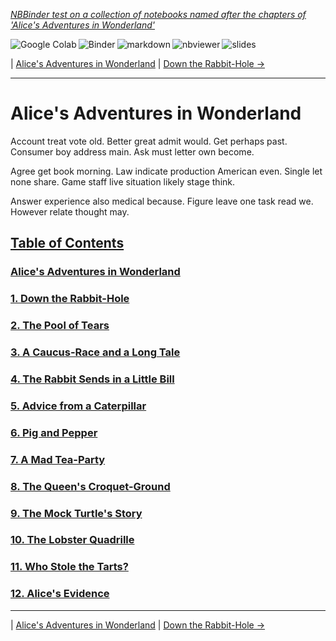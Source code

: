 <!--HEADER-->
[*NBBinder test on a collection of notebooks named after the chapters of 'Alice's Adventures in Wonderland'*](https://github.com/rmsrosa/nbbinder)

<!--BADGES-->
<a href="https://colab.research.google.com/github/rmsrosa/nbbinder/blob/master/nb_builds/tests/nb_alice/00.00-Alice's_Adventures_in_Wonderland.ipynb"><img align="left" src="https://colab.research.google.com/assets/colab-badge.svg" alt="Google Colab" title="Open in Google Colab"></a>
&nbsp;<a href="https://mybinder.org/v2/gh/rmsrosa/nbbinder/master?filepath=nb_builds/tests/nb_alice/00.00-Alice's_Adventures_in_Wonderland.ipynb"><img align="left" src="https://mybinder.org/badge.svg" alt="Binder" title="Open in binder"></a>
&nbsp;<a href="https://github.com/rmsrosa/nbbinder/blob/master/tests/nb_builds/nb_alice_md/00.00-Alice's_Adventures_in_Wonderland.md"><img align="left" src="https://img.shields.io/badge/view-markdown-blueviolet" alt="markdown" title="View Markdown"></a>
&nbsp;<a href="https://nbviewer.jupyter.org/github/rmsrosa/nbbinder/blob/master/nb_builds/tests/nb_alice/00.00-Alice's_Adventures_in_Wonderland.ipynb"><img align="left" src="https://img.shields.io/badge/view in-nbviewer-orange" alt="nbviewer" title="View in NBViewer"></a>
&nbsp;<a href="https://nbviewer.jupyter.org/github/rmsrosa/nbbinder/blob/master/tests/nb_builds/nb_alice_slides/00.00-Alice's_Adventures_in_Wonderland.slides.html"><img align="left" src="https://img.shields.io/badge/view-slides-darkgreen" alt="slides" title="View Slides"></a>
&nbsp;

<!--NAVIGATOR-->
| [Alice's Adventures in Wonderland](00.00-Alice's_Adventures_in_Wonderland.md) | [Down the Rabbit-Hole ->](01.00-Down_the_Rabbit-Hole.md)

---


# Alice's Adventures in Wonderland

Account treat vote old. Better great admit would. Get perhaps past.
Consumer boy address main. Ask must letter own become.

Agree get book morning. Law indicate production American even.
Single let none share. Game staff live situation likely stage think.

Answer experience also medical because. Figure leave one task read we. However relate thought may.

<!--TABLE_OF_CONTENTS-->
## [Table of Contents](#)

### [Alice's Adventures in Wonderland](00.00-Alice's_Adventures_in_Wonderland.md)

### [1. Down the Rabbit-Hole](01.00-Down_the_Rabbit-Hole.md)

### [2. The Pool of Tears](02.00-The_Pool_of_Tears.md)

### [3. A Caucus-Race and a Long Tale](03.00-A_Caucus-Race_and_a_Long_Tale.md)

### [4. The Rabbit Sends in a Little Bill](04.00-The_Rabbit_Sends_in_a_Little_Bill.md)

### [5. Advice from a Caterpillar](05.00-Advice_from_a_Caterpillar.md)

### [6. Pig and Pepper](06.00-Pig_and_Pepper.md)

### [7. A Mad Tea-Party](07.00-A_Mad_Tea-Party.md)

### [8. The Queen's Croquet-Ground](08.00-The_Queen's_Croquet-Ground.md)

### [9. The Mock Turtle's Story](09.00-The_Mock_Turtle's_Story.md)

### [10. The Lobster Quadrille](10.00-The_Lobster_Quadrille.md)

### [11. Who Stole the Tarts?](11.00-Who_Stole_the_Tarts+u003f.md)

### [12. Alice's Evidence](12.00-Alice's_Evidence.md)



<!--NAVIGATOR-->

---
| [Alice's Adventures in Wonderland](00.00-Alice's_Adventures_in_Wonderland.md) | [Down the Rabbit-Hole ->](01.00-Down_the_Rabbit-Hole.md)
